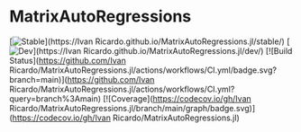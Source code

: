# MatrixAutoRegressions

[![Stable](https://img.shields.io/badge/docs-stable-blue.svg)](https://Ivan Ricardo.github.io/MatrixAutoRegressions.jl/stable/)
[![Dev](https://img.shields.io/badge/docs-dev-blue.svg)](https://Ivan Ricardo.github.io/MatrixAutoRegressions.jl/dev/)
[![Build Status](https://github.com/Ivan Ricardo/MatrixAutoRegressions.jl/actions/workflows/CI.yml/badge.svg?branch=main)](https://github.com/Ivan Ricardo/MatrixAutoRegressions.jl/actions/workflows/CI.yml?query=branch%3Amain)
[![Coverage](https://codecov.io/gh/Ivan Ricardo/MatrixAutoRegressions.jl/branch/main/graph/badge.svg)](https://codecov.io/gh/Ivan Ricardo/MatrixAutoRegressions.jl)


